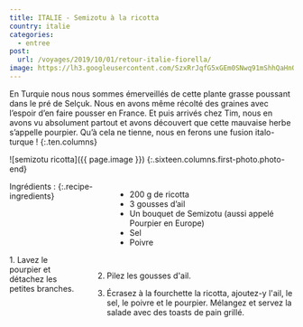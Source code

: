 ```yaml
---
title: ITALIE - Semizotu à la ricotta
country: italie
categories:
  - entree
post:
  url: /voyages/2019/10/01/retour-italie-fiorella/
image: https://lh3.googleusercontent.com/SzxRrJqfG5xGEm0SNwq91mShhQaHnOjJs9dI1kS-hL2Qfu34DvqmzHT_8y6hDZkqQoPtVfZ-G93dtn_HEfbg3VkVEvhW25rakLat6iUyZvTst-2OdPc-6A1y2S_0ZrfnhUbyBJTW3F5ZaB1zsFi7xbhXzrLoS1ewjiEzhQ3GWiLtozQ4gQtIL086nTJxd6BVPQzRVN47iavkJJiLjjOrJ0Ewt_xUpkKt70wjHLAYg-efMZvEF9NBx3Zassyzy0WQCvg2KeZR834o7VSB4jIlvEFDPoGNbI-vhaihEgOi2vGQKqz6GpsW0a605-ldxfWq-nTI8opVQBVAMFvDUZ6lTxeisUw94nL_xlnn-BLH22bTzOfn4ws7Hyt_cL69KRb56eiydCAakWAoUotSWEXNhp9PxdF2uKl7H-RpHPfN7f_eFiG64GjK_3WT5lmMe5UdWVbsiKwvwEziy_ntAjppYUmg48HPEY6nBeC47BrA-aBvryyF4MP2c_AdqCSDiG4_BhD73k02c4mbMpzhvGqv-d-D-SXfOd9MmHb2ZyR3ahixSOFLm3_MpAH9OalkRsyfb4gbeA6PEgxstIgwZH1mOm5XE27vCpb8LiFU_PiOBcKhRY3AJJvUuxAu0Ye65PNImzDq3IUg_XBijoafb749wkyLGFdk3wfrK7Gy_1zGsLRWUr8AxErzW6nPNP9fDGmFXHdsxarnq8zlxruY0pfEhTTVtizcNcsH85bBwURztJjURTDS=w900
---
```


En Turquie nous nous sommes émerveillés de cette plante grasse poussant dans le pré de Selçuk. Nous en avons même récolté des graines avec l’espoir d’en faire pousser en France. Et puis arrivés chez Tim, nous en avons vu absolument partout et avons découvert que cette mauvaise herbe s’appelle pourpier. Qu’à cela ne tienne, nous en ferons une fusion italo-turque !
{:.ten.columns}
<!--fin extrait-->

![semizotu ricotta]({{ page.image }})
{:.sixteen.columns.first-photo.photo-end}

<div class="four columns" markdown="1">
Ingrédients :
{:.recipe-ingredients}

- 200 g de ricotta
- 3 gousses d’ail
- Un bouquet de Semizotu (aussi appelé Pourpier en Europe)
- Sel
- Poivre
</div>

<div class="ten columns" markdown="1">
1. Lavez le pourpier et détachez les petites branches.

2. Pilez les gousses d'ail.

3. Écrasez à la fourchette la ricotta, ajoutez-y l'ail, le sel, le poivre et le pourpier. Mélangez et servez la salade avec des toasts de pain grillé.
</div>
